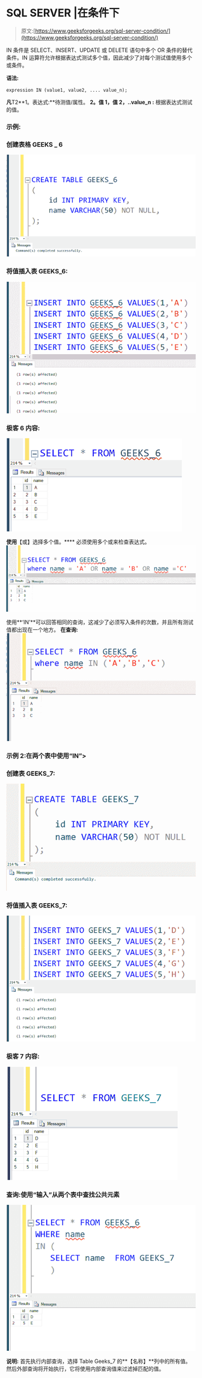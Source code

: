 # SQL SERVER |在条件下

> 原文:[https://www.geeksforgeeks.org/sql-server-condition/](https://www.geeksforgeeks.org/sql-server-condition/)

IN 条件是 SELECT、INSERT、UPDATE 或 DELETE 语句中多个 OR 条件的替代条件。IN 运算符允许根据表达式测试多个值，因此减少了对每个测试值使用多个或条件。

**语法:**

```
expression IN (value1, value2, .... value_n);

```

**凡**T2**1。表达式:**待测值/属性。
**2。值 1，值 2，..value_n :** 根据表达式测试的值。

### 示例:

### 创建表格 GEEKS _ 6

![](img/a8682b3e4f109c5c971ed093b8c71d86.png)

### 将值插入表 GEEKS_6:

![](img/9908f5e9982659d9662a3d1e328c3cc1.png)

### 极客 6 内容:

![](img/5953a424394bcdc04d198bc2aff546eb.png)

**使用**【或】选择多个值。**** 必须使用多个或来检查表达式。
![](img/4ed60b23a79c2bbec046a9ee8f122137.png)

使用**‘IN’**可以回答相同的查询，这减少了必须写入条件的次数，并且所有测试值都出现在一个地方。
**在查询:**
![](img/5c6114ecff7bd749e976b04ba4b1d3ed.png)

### 示例 2:在两个表中使用“IN”>

### 创建表 GEEKS_7:

![](img/a4a73695485fd0544d25a66a338cb41a.png)

### 将值插入表 GEEKS_7:

![](img/9c3865599df6d8fb26700f792d157fc3.png)

### 极客 7 内容:

![](img/43aa9719d0c22357000efa2d81be1e44.png)

### 查询:使用“输入”从两个表中查找公共元素

![](img/11125fb9631dde1f2013cce60ba12eb2.png)

**说明:**
首先执行内部查询，选择 Table Geeks_7 的**【名称】**列中的所有值。然后外部查询将开始执行，它将使用内部查询值来过滤掉匹配的值。